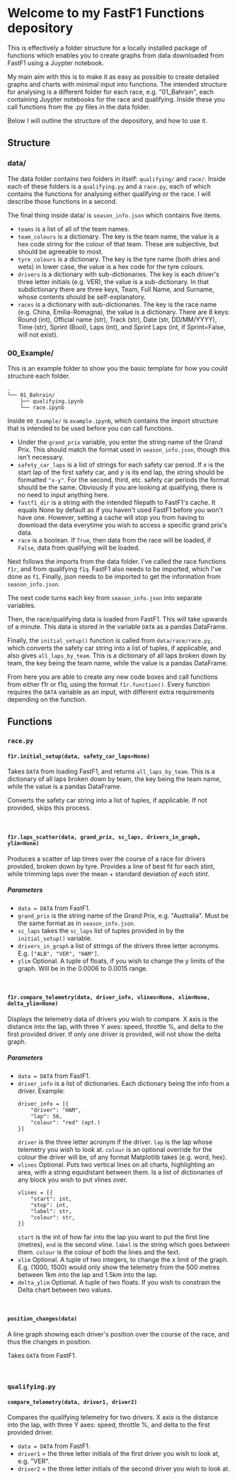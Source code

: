# Welcome to my FastF1 Functions depository

This is effectively a folder structure for a locally installed package of functions which enables you to create graphs from data downloaded from FastF1 using a Juypter notebook.

My main aim with this is to make it as easy as possible to create detailed graphs and charts with minimal input into functions. The intended structure for analysing is a different folder for each race, e.g. "01_Bahrain", each containing Juypter notebooks for the race and qualifying. Inside these you call functions from the .py files in the data folder. 

Below I will outline the structure of the depository, and how to use it.

## Structure
### data/
The data folder contains two folders in itself: `qualifying/` and `race/`. Inside each of these folders is a `qualifying.py` and a `race.py`, each of which contains the functions for analysing either qualifying or the race. I will describe those functions in a second. 

The final thing inside data/ is `season_info.json` which contains five items. 
- `teams` is a list of all of the team names. 
- `team_colours` is a dictionary. The key is the team name, the value is a hex code string for the colour of that team. These are subjective, but should be agreeable to most. 
- `tyre_colours` is a dictionary. The key is the tyre name (both dries and wets) in lower case, the value is a hex code for the tyre colours. 
- `drivers` is a dictionary with sub-dictionaries. The key is each driver's three letter initials (e.g. VER), the value is a sub-dictionary. In that subdictionary there are three keys, Team, Full Name, and Surname, whose contents should be self-explanatory.
- `races` is a dictionary with sub-dictionaries. The key is the race name (e.g. China, Emilia-Romagna), the value is a dictionary. There are 8 keys: Round (int), Official name (str), Track (str), Date (str, DD/MM/YYYY), Time (str), Sprint (Bool), Laps (int), and Sprint Laps (int, if Sprint=False, will not exist).


### 00_Example/
This is an example folder to show you the basic template for how you could structure each folder. 
```
.
└── 01_Bahrain/
	├── qualifying.ipynb
	└── race.ipynb
```
Inside `00_Example/` is `example.ipynb`, which contains the import structure that is intended to be used before you can call functions. 

- Under the `grand_prix` variable, you enter the string name of the Grand Prix. This should match the format used in `season_info.json`, though this isn't necessary. 
- `safety_car_laps` is a list of strings for each safety car period. If *x* is the start lap of the first safety car, and *y* is its end lap, the string should be formatted `"x-y"`. For the second, third, etc. safety car periods the format should be the same. Obviously if you are looking at qualifying, there is no need to input anything here.
- `fastf1_dir` is a string with the intended filepath to FastF1's cache. It equals None by default as if you haven't used FastF1 before you won't have one. However, setting a cache will stop you from having to download the data everytime you wish to access a specific grand prix's data.
- `race` is a boolean. If `True`, then data from the race will be loaded, if `False`, data from qualifying will be loaded.

Next follows the imports from the data folder. I've called the race functions `f1r`, and from qualifying `f1q`. FastF1 also needs to be imported, which I've done as `f1`.  Finally, json needs to be imported to get the information from `season_info.json`.

The next code turns each key from `season_info.json` into separate variables. 

Then, the race/qualifying data is loaded from FastF1. This will take upwards of a minute. This data is stored in the variable `DATA` as a pandas DataFrame.

Finally, the `initial_setup()` function is called from `data/race/race.py`, which converts the safety car string into a list of tuples, if applicable, and also gives `all_laps_by_team`. This is a dictionary of all laps broken down by team, the key being the team name, while the value is a pandas DataFrame.

From here you are able to create any new code boxes and call functions from either f1r or f1q, using the format `f1r.function()`. Every function requires the `DATA` variable as an input, with different extra requirements depending on the function. 

## Functions
### `race.py`
#### `f1r.initial_setup(data, safety_car_laps=None)`
Takes `DATA` from loading FastF1, and returns `all_laps_by_team`. This is a dictionary of all laps broken down by team, the key being the team name, while the value is a pandas DataFrame.
 
Converts the safety car string into a list of tuples, if applicable. If not provided, skips this process.

<br>

#### `f1r.laps_scatter(data, grand_prix, sc_laps, drivers_in_graph, ylim=None)`
Produces a scatter of lap times over the course of a race for drivers provided, broken down by tyre. Provides a line of best fit for each stint, while trimming laps over the mean + standard deviation *of each stint*.
##### Parameters
- `data = DATA` from FastF1.
- `grand_prix` is the string name of the Grand Prix, e.g. "Australia". Must be the same format as in `season_info.json`.
- `sc_laps` takes the `sc_laps` list of tuples provided in by the `initial_setup()` variable. 
- `drivers_in_graph` a list of strings of the drivers three letter acronyms. E.g. `["ALB", "VER", "HAM"]`.
- `ylim` Optional. A tuple of floats, if you wish to change the y limits of the graph. Will be in the 0.0006 to 0.0015 range.

<br>

#### `f1r.compare_telemetry(data, driver_info, vlines=None, xlim=None, delta_ylim=None)`
Displays the telemetry data of drivers you wish to compare. X axis is the distance into the lap, with three Y axes: speed, throttle %, and delta to the first provided driver. If only one driver is provided, will not show the delta graph.

##### Parameters
- `data = DATA` from FastF1.
- `driver_info` is a list of dictionaries. Each dictionary being the info from a driver. Example:
	```
	driver_info = [{
		"driver": "HAM",
		"lap": 56,
		"colour": "red" (opt.)
	}]
	```
	`driver` is the three letter acronym if the driver. `lap` is the lap whose telemetry you wish to look at. `colour` is an optional override for the colour the driver will be, of any format Matplotlib takes (e.g. word, hex).
- `vlines` Optional. Puts two vertical lines on all charts,  highlighting an area, with a string equidistant between them. Is a list of dictionaries of any block you wish to put vlines over. 
	```
	vlines = [{
		"start": int,
		"stop": int,
		"label": str,
		"colour": str,
	}]
	```
	`start` is the int of how far into the lap you want to put the first line (metres), `end` is the second vline. `label` is the string which goes between them. `colour` is the colour of both the lines and the text.
- `xlim` Optional. A tuple of two integers, to change the x limit of the graph. E.g. (1000, 1500) would only show the telemetry from the 500 metres between 1km into the lap and 1.5km into the lap.
- `delta_ylim` Optional. A tuple of two floats. If you wish to constrain the Delta chart between two values. 

<br>

#### `position_changes(data)`
A line graph showing each driver's position over the course of the race, and thus the changes in position. 

Takes `DATA` from FastF1.

<br>

### `qualifying.py`
#### `compare_telemetry(data, driver1, driver2)`
Compares the qualifying telemetry for two drivers. X axis is the distance into the lap, with three Y axes: speed, throttle %, and delta to the first provided driver. 
- `data = DATA` from FastF1.
- `driver1` = the three letter initials of the first driver you wish to look at, e.g. "VER".
- `driver2` = the three letter initials of the second driver you wish to look at. 

